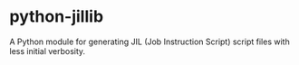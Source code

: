 # python-jillib
A Python module for generating JIL (Job Instruction Script) script files with less initial verbosity.
